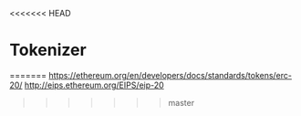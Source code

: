 <<<<<<< HEAD
# Tokenizer
=======
https://ethereum.org/en/developers/docs/standards/tokens/erc-20/
http://eips.ethereum.org/EIPS/eip-20
>>>>>>> master
